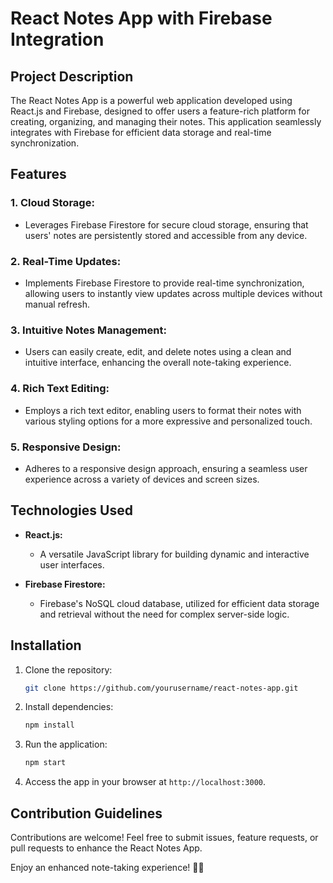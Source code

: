 # React Notes App with Firebase Integration

## Project Description

The React Notes App is a powerful web application developed using React.js and Firebase, designed to offer users a feature-rich platform for creating, organizing, and managing their notes. This application seamlessly integrates with Firebase for efficient data storage and real-time synchronization.

## Features

### 1. **Cloud Storage:**
   - Leverages Firebase Firestore for secure cloud storage, ensuring that users' notes are persistently stored and accessible from any device.

### 2. **Real-Time Updates:**
   - Implements Firebase Firestore to provide real-time synchronization, allowing users to instantly view updates across multiple devices without manual refresh.

### 3. **Intuitive Notes Management:**
   - Users can easily create, edit, and delete notes using a clean and intuitive interface, enhancing the overall note-taking experience.

### 4. **Rich Text Editing:**
   - Employs a rich text editor, enabling users to format their notes with various styling options for a more expressive and personalized touch.

### 5. **Responsive Design:**
   - Adheres to a responsive design approach, ensuring a seamless user experience across a variety of devices and screen sizes.

## Technologies Used

- **React.js:**
  - A versatile JavaScript library for building dynamic and interactive user interfaces.

- **Firebase Firestore:**
  - Firebase's NoSQL cloud database, utilized for efficient data storage and retrieval without the need for complex server-side logic.

## Installation

1. Clone the repository:

    ```bash
    git clone https://github.com/yourusername/react-notes-app.git
    ```

2. Install dependencies:

    ```bash
    npm install
    ```

3. Run the application:

    ```bash
    npm start
    ```

4. Access the app in your browser at `http://localhost:3000`.



## Contribution Guidelines

Contributions are welcome! Feel free to submit issues, feature requests, or pull requests to enhance the React Notes App.

Enjoy an enhanced note-taking experience! 📝🚀
